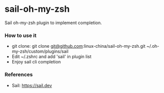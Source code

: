 sail-oh-my-zsh
=================
Sail oh-my-zsh plugin to implement completion.

### How to use it

* git clone: git clone git@github.com:linux-china/sail-oh-my-zsh.git ~/.oh-my-zsh/custom/plugins/sail
* Edit ~/.zshrc and add 'sail' in plugin list
* Enjoy sail cli completion

### References

* Sail: https://sail.dev
